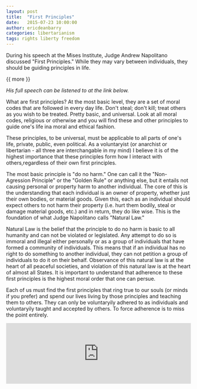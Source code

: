 ```yaml
---
layout: post
title:  "First Principles"
date:   2015-07-23 10:00:00
author: ericdeanbarry
categories: libertarianism
tags: rights liberty freedom
---  
```


During his speech at the Mises Institute, Judge Andrew Napolitano discussed "First Principles." While they may vary between individuals, they should be guiding principles in life.

{{ more }}

_His full speech can be listened to at the link below._

What are first principles? At the most basic level, they are a set of moral codes that are followed in every day life. Don't steal; don't kill; treat others as you wish to be treated. Pretty basic, and universal. Look at all moral codes, religious or otherwise and you will find these and other principles to guide one's life ina moral and ethical fashion.

These principles, to be universal, must be applicable to all parts of one's life, private, public, even political. As a voluntaryist (or anarchist or libertarian - all three are interchangable in my mind) I believe it is of the highest importance that these principles form how I interact with others,regardless of their own first principles.

The most basic principle is "do no harm." One can call it the "Non-Agression Principle" or the "Golden Rule" or anything else, but it entails not causing personal or property harm to another individual. The core of this is the understanding that each individual is an owner of property, whether just their own bodies, or material goods. Given this, each as an individual should expect others to not harm their property (i.e. hurt them bodily, steal or damage material goods, etc.) and in return, they do like wise. This is the foundation of what Judge Napolitano calls "Natural Law."

Natural Law is the belief that the principle to do no harm is basic to all humanity and can not be violated or legislated. Any attempt to do so is immoral and illegal either personally or as a group of individuals that have formed a community of individuals. This means that if an individual has no right to do something to another individual, they can not petition a group of individuals to do it on their behalf. Observance of this natural law is at the heart of all peaceful societies, and violation of this natural law is at the heart of almost all States. It is important to understand that adherence to these first principles is the highest moral order that one can persue.

Each of us must find the first principles that ring true to our souls (or minds if you prefer) and spend our lives living by those principles and teaching them to others. They can only be voluntaryily adhered to as individuals and voluntaryily taught and accepted by others. To force adherence is to miss the point entirely.

<iframe width="100%" height="166" scrolling="no" frameborder="no" src="https://w.soundcloud.com/player/?url=https%3A//api.soundcloud.com/tracks/215618416&amp;color=ff5500&amp;auto_play=false&amp;hide_related=false&amp;show_comments=true&amp;show_user=true&amp;show_reposts=false"></iframe>


